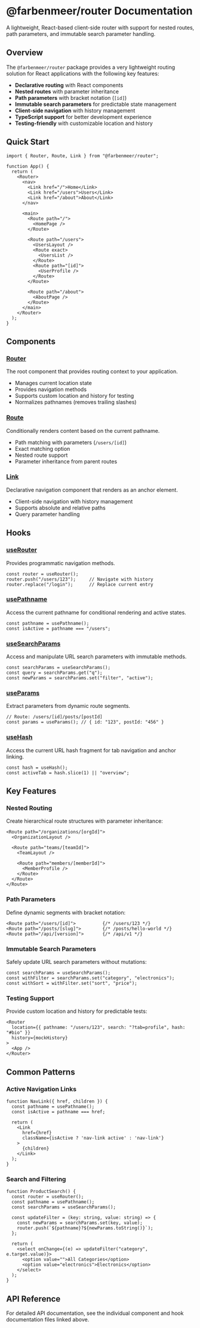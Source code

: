 # @farbenmeer/router Documentation

A lightweight, React-based client-side router with support for nested routes, path parameters, and immutable search parameter handling.

## Overview

The `@farbenmeer/router` package provides a very lightweight routing solution for React applications with the following key features:

- **Declarative routing** with React components
- **Nested routes** with parameter inheritance
- **Path parameters** with bracket notation (`[id]`)
- **Immutable search parameters** for predictable state management
- **Client-side navigation** with history management
- **TypeScript support** for better development experience
- **Testing-friendly** with customizable location and history

## Quick Start

```tsx
import { Router, Route, Link } from "@farbenmeer/router";

function App() {
  return (
    <Router>
      <nav>
        <Link href="/">Home</Link>
        <Link href="/users">Users</Link>
        <Link href="/about">About</Link>
      </nav>

      <main>
        <Route path="/">
          <HomePage />
        </Route>

        <Route path="/users">
          <UsersLayout />
          <Route exact>
            <UsersList />
          </Route>
          <Route path="[id]">
            <UserProfile />
          </Route>
        </Route>

        <Route path="/about">
          <AboutPage />
        </Route>
      </main>
    </Router>
  );
}
```

## Components

### [Router](./docs/Router.md)
The root component that provides routing context to your application.

- Manages current location state
- Provides navigation methods
- Supports custom location and history for testing
- Normalizes pathnames (removes trailing slashes)

### [Route](./docs/Route.md)
Conditionally renders content based on the current pathname.

- Path matching with parameters (`/users/[id]`)
- Exact matching option
- Nested route support
- Parameter inheritance from parent routes

### [Link](./docs/Link.md)
Declarative navigation component that renders as an anchor element.

- Client-side navigation with history management
- Supports absolute and relative paths
- Query parameter handling

## Hooks

### [useRouter](./docs/useRouter.md)
Provides programmatic navigation methods.

```tsx
const router = useRouter();
router.push("/users/123");     // Navigate with history
router.replace("/login");      // Replace current entry
```

### [usePathname](./docs/usePathname.md)
Access the current pathname for conditional rendering and active states.

```tsx
const pathname = usePathname();
const isActive = pathname === "/users";
```

### [useSearchParams](./docs/useSearchParams.md)
Access and manipulate URL search parameters with immutable methods.

```tsx
const searchParams = useSearchParams();
const query = searchParams.get("q");
const newParams = searchParams.set("filter", "active");
```

### [useParams](./docs/useParams.md)
Extract parameters from dynamic route segments.

```tsx
// Route: /users/[id]/posts/[postId]
const params = useParams(); // { id: "123", postId: "456" }
```

### [useHash](./docs/useHash.md)
Access the current URL hash fragment for tab navigation and anchor linking.

```tsx
const hash = useHash();
const activeTab = hash.slice(1) || "overview";
```

## Key Features

### Nested Routing

Create hierarchical route structures with parameter inheritance:

```tsx
<Route path="/organizations/[orgId]">
  <OrganizationLayout />

  <Route path="teams/[teamId]">
    <TeamLayout />

    <Route path="members/[memberId]">
      <MemberProfile />
    </Route>
  </Route>
</Route>
```

### Path Parameters

Define dynamic segments with bracket notation:

```tsx
<Route path="/users/[id]">          {/* /users/123 */}
<Route path="/posts/[slug]">        {/* /posts/hello-world */}
<Route path="/api/[version]">       {/* /api/v1 */}
```

### Immutable Search Parameters

Safely update URL search parameters without mutations:

```tsx
const searchParams = useSearchParams();
const withFilter = searchParams.set("category", "electronics");
const withSort = withFilter.set("sort", "price");
```

### Testing Support

Provide custom location and history for predictable tests:

```tsx
<Router
  location={{ pathname: "/users/123", search: "?tab=profile", hash: "#bio" }}
  history={mockHistory}
>
  <App />
</Router>
```

## Common Patterns

### Active Navigation Links

```tsx
function NavLink({ href, children }) {
  const pathname = usePathname();
  const isActive = pathname === href;

  return (
    <Link
      href={href}
      className={isActive ? 'nav-link active' : 'nav-link'}
    >
      {children}
    </Link>
  );
}
```

### Search and Filtering

```tsx
function ProductSearch() {
  const router = useRouter();
  const pathname = usePathname();
  const searchParams = useSearchParams();

  const updateFilter = (key: string, value: string) => {
    const newParams = searchParams.set(key, value);
    router.push(`${pathname}?${newParams.toString()}`);
  };

  return (
    <select onChange={(e) => updateFilter("category", e.target.value)}>
      <option value="">All Categories</option>
      <option value="electronics">Electronics</option>
    </select>
  );
}
```


## API Reference

For detailed API documentation, see the individual component and hook documentation files linked above.
